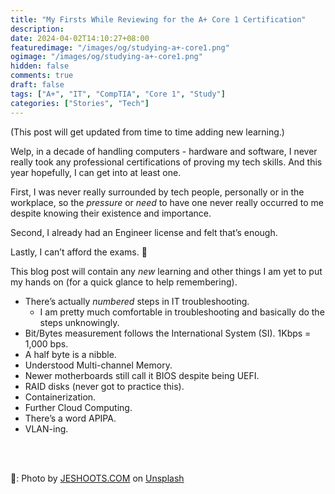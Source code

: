 ```yaml
---
title: "My Firsts While Reviewing for the A+ Core 1 Certification"
description: 
date: 2024-04-02T14:10:27+08:00
featuredimage: "/images/og/studying-a+-core1.png"
ogimage: "/images/og/studying-a+-core1.png"
hidden: false
comments: true
draft: false
tags: ["A+", "IT", "CompTIA", "Core 1", "Study"]
categories: ["Stories", "Tech"]
---
```


(This post will get updated from time to time adding new learning.)

Welp, in a decade of handling computers - hardware and software, I never really took any professional certifications of proving my tech skills. And this year hopefully, I can get into at least one.

First, I was never really surrounded by tech people, personally or in the workplace, so the *pressure* or *need* to have one never really occurred to me despite knowing their existence and importance.

Second, I already had an Engineer license and felt that’s enough.

Lastly, I can’t afford the exams. 🫣

This blog post will contain any *new* learning and other things I am yet to put my hands on (for a quick glance to help remembering).

* There’s actually *numbered* steps in IT troubleshooting.
  * I am pretty much comfortable in troubleshooting and basically do the steps unknowingly.
* Bit/Bytes measurement follows the International System (SI). 1Kbps = 1,000 bps.
* A half byte is a nibble.
* Understood Multi-channel Memory.
* Newer motherboards still call it BIOS despite being UEFI.
* RAID disks (never got to practice this).
* Containerization.
* Further Cloud Computing.
* There’s a word APIPA.
* VLAN-ing.

<br>
<br>

📸: Photo by <a href="https://unsplash.com/@jeshoots?utm_content=creditCopyText&utm_medium=referral&utm_source=unsplash">JESHOOTS.COM</a> on <a href="https://unsplash.com/photos/an-open-empty-notebook-on-a-white-desk-next-to-an-iphone-and-a-macbook-pUAM5hPaCRI?utm_content=creditCopyText&utm_medium=referral&utm_source=unsplash">Unsplash</a>
  